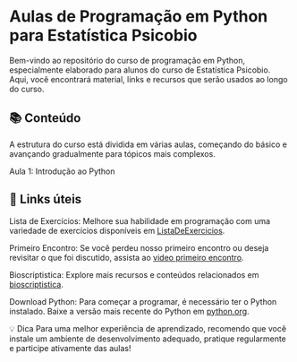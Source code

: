 



# Aulas de Programação em Python para Estatística Psicobio
Bem-vindo ao repositório do curso de programação em Python, especialmente elaborado para alunos do curso de Estatística Psicobio. Aqui, você encontrará material, links e recursos que serão usados ao longo do curso.

## 📚 Conteúdo
A estrutura do curso está dividida em várias aulas, começando do básico e avançando gradualmente para tópicos mais complexos.

Aula 1: Introdução ao Python


## 📌 Links úteis
Lista de Exercícios: Melhore sua habilidade em programação com uma variedade de exercícios disponíveis em [ListaDeExercicios](https://wiki.python.org.br/ListaDeExercicios).

Primeiro Encontro: Se você perdeu nosso primeiro encontro ou deseja revisitar o que foi discutido, assista ao [video primeiro encontro](https://www.youtube.com/watch?v=waW-iWouKG4).

Bioscriptistica: Explore mais recursos e conteúdos relacionados em [bioscriptistica](https://bioscriptistica.com.br/conteudo/).

Download Python: Para começar a programar, é necessário ter o Python instalado. Baixe a versão mais recente do Python em [python.org](https://www.python.org/downloads/).

💡 Dica
Para uma melhor experiência de aprendizado, recomendo que você instale um ambiente de desenvolvimento adequado, pratique regularmente e participe ativamente das aulas!

